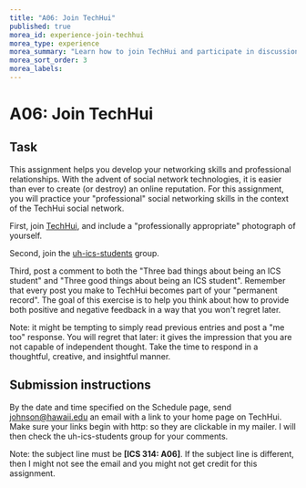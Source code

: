 ```yaml
---
title: "A06: Join TechHui"
published: true
morea_id: experience-join-techhui
morea_type: experience
morea_summary: "Learn how to join TechHui and participate in discussions."
morea_sort_order: 3
morea_labels:
---
```


# A06: Join TechHui

## Task

This assignment helps you develop your networking skills and professional
relationships. With the advent of social network technologies, it is easier
than ever to create (or destroy) an online reputation. For this assignment,
you will practice your "professional" social networking skills in the context
of the TechHui social network. 

First, join [TechHui](http://www.techhui.com/),
and include a "professionally appropriate" photograph of yourself. 

Second, join
the [uh-ics-students](http://www.techhui.com/group/uhicsstudents) group.

Third, post a comment to both the "Three bad things about being an ICS
student" and "Three good things about being an ICS student". Remember that
every post you make to TechHui becomes part of your "permanent record". The
goal of this exercise is to help you think about how to provide both positive
and negative feedback in a way that you won't regret later. 

Note: it might be
tempting to simply read previous entries and post a "me too" response. You
will regret that later: it gives the impression that you are not capable of
independent thought. Take the time to respond in a thoughtful, creative, and
insightful manner.

## Submission instructions

By the date and time specified on the Schedule page, send johnson@hawaii.edu
an email with a link to your home page on TechHui. Make sure your links begin
with http: so they are clickable in my mailer. I will then check the uh-ics-students group for your comments.

Note: the subject line must be **[ICS 314: A06]**. If the subject line is different, then I might not see the email and
you might not get credit for this assignment.



